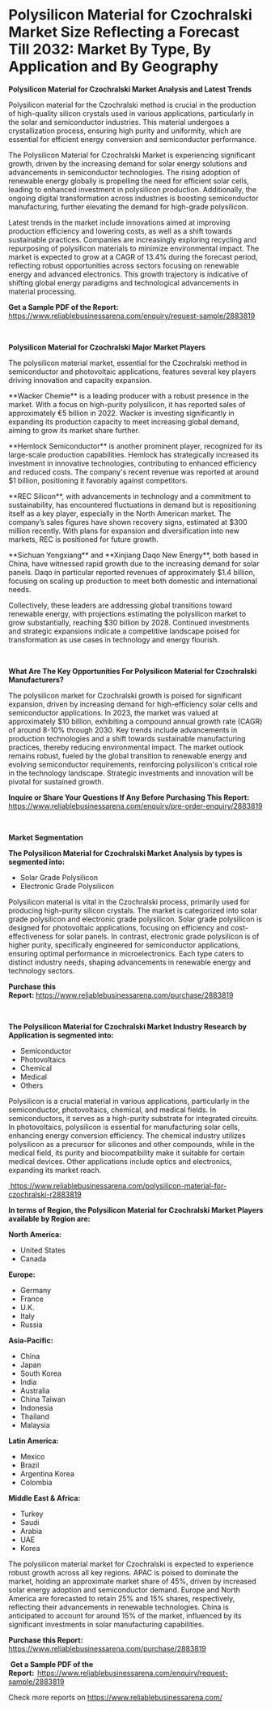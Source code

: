 <p><h1>Polysilicon Material for Czochralski Market Size Reflecting a Forecast Till 2032: Market By Type, By Application and By Geography</h1></p><p><strong>Polysilicon Material for Czochralski Market Analysis and Latest Trends</strong></p>
<p><p>Polysilicon material for the Czochralski method is crucial in the production of high-quality silicon crystals used in various applications, particularly in the solar and semiconductor industries. This material undergoes a crystallization process, ensuring high purity and uniformity, which are essential for efficient energy conversion and semiconductor performance.</p><p>The Polysilicon Material for Czochralski Market is experiencing significant growth, driven by the increasing demand for solar energy solutions and advancements in semiconductor technologies. The rising adoption of renewable energy globally is propelling the need for efficient solar cells, leading to enhanced investment in polysilicon production. Additionally, the ongoing digital transformation across industries is boosting semiconductor manufacturing, further elevating the demand for high-grade polysilicon.</p><p>Latest trends in the market include innovations aimed at improving production efficiency and lowering costs, as well as a shift towards sustainable practices. Companies are increasingly exploring recycling and repurposing of polysilicon materials to minimize environmental impact. The market is expected to grow at a CAGR of 13.4% during the forecast period, reflecting robust opportunities across sectors focusing on renewable energy and advanced electronics. This growth trajectory is indicative of shifting global energy paradigms and technological advancements in material processing.</p></p>
<p><strong>Get a Sample PDF of the Report:&nbsp;</strong> <a href="https://www.reliablebusinessarena.com/enquiry/request-sample/2883819?utm_campaign=3181&utm_medium=2&utm_source=Github&utm_content=ia&utm_term=13032025&utm_id=polysilicon-material-for-czochralski">https://www.reliablebusinessarena.com/enquiry/request-sample/2883819</a></p>
<p>&nbsp;</p>
<p><strong>Polysilicon Material for Czochralski Major Market Players</strong></p>
<p><p>The polysilicon material market, essential for the Czochralski method in semiconductor and photovoltaic applications, features several key players driving innovation and capacity expansion. </p><p>**Wacker Chemie** is a leading producer with a robust presence in the market. With a focus on high-purity polysilicon, it has reported sales of approximately €5 billion in 2022. Wacker is investing significantly in expanding its production capacity to meet increasing global demand, aiming to grow its market share further.</p><p>**Hemlock Semiconductor** is another prominent player, recognized for its large-scale production capabilities. Hemlock has strategically increased its investment in innovative technologies, contributing to enhanced efficiency and reduced costs. The company's recent revenue was reported at around $1 billion, positioning it favorably against competitors.</p><p>**REC Silicon**, with advancements in technology and a commitment to sustainability, has encountered fluctuations in demand but is repositioning itself as a key player, especially in the North American market. The company’s sales figures have shown recovery signs, estimated at $300 million recently. With plans for expansion and diversification into new markets, REC is positioned for future growth.</p><p>**Sichuan Yongxiang** and **Xinjiang Daqo New Energy**, both based in China, have witnessed rapid growth due to the increasing demand for solar panels. Daqo in particular reported revenues of approximately $1.4 billion, focusing on scaling up production to meet both domestic and international needs.</p><p>Collectively, these leaders are addressing global transitions toward renewable energy, with projections estimating the polysilicon market to grow substantially, reaching $30 billion by 2028. Continued investments and strategic expansions indicate a competitive landscape poised for transformation as use cases in technology and energy flourish.</p></p>
<p>&nbsp;</p>
<p><strong>What Are The Key Opportunities For Polysilicon Material for Czochralski Manufacturers?</strong></p>
<p><p>The polysilicon market for Czochralski growth is poised for significant expansion, driven by increasing demand for high-efficiency solar cells and semiconductor applications. In 2023, the market was valued at approximately $10 billion, exhibiting a compound annual growth rate (CAGR) of around 8-10% through 2030. Key trends include advancements in production technologies and a shift towards sustainable manufacturing practices, thereby reducing environmental impact. The market outlook remains robust, fueled by the global transition to renewable energy and evolving semiconductor requirements, reinforcing polysilicon's critical role in the technology landscape. Strategic investments and innovation will be pivotal for sustained growth.</p></p>
<p><strong>Inquire or Share Your Questions If Any Before Purchasing This Report:</strong> <a href="https://www.reliablebusinessarena.com/enquiry/pre-order-enquiry/2883819?utm_campaign=3181&utm_medium=2&utm_source=Github&utm_content=ia&utm_term=13032025&utm_id=polysilicon-material-for-czochralski">https://www.reliablebusinessarena.com/enquiry/pre-order-enquiry/2883819</a></p>
<p>&nbsp;</p>
<p><strong>Market Segmentation</strong></p>
<p><strong>The Polysilicon Material for Czochralski Market Analysis by types is segmented into:</strong></p>
<p><ul><li>Solar Grade Polysilicon</li><li>Electronic Grade Polysilicon</li></ul></p>
<p><p>Polysilicon material is vital in the Czochralski process, primarily used for producing high-purity silicon crystals. The market is categorized into solar grade polysilicon and electronic grade polysilicon. Solar grade polysilicon is designed for photovoltaic applications, focusing on efficiency and cost-effectiveness for solar panels. In contrast, electronic grade polysilicon is of higher purity, specifically engineered for semiconductor applications, ensuring optimal performance in microelectronics. Each type caters to distinct industry needs, shaping advancements in renewable energy and technology sectors.</p></p>
<p><strong>Purchase this Report:&nbsp;</strong><a href="https://www.reliablebusinessarena.com/purchase/2883819?utm_campaign=3181&utm_medium=2&utm_source=Github&utm_content=ia&utm_term=13032025&utm_id=polysilicon-material-for-czochralski">https://www.reliablebusinessarena.com/purchase/2883819</a></p>
<p>&nbsp;</p>
<p><strong>The Polysilicon Material for Czochralski Market Industry Research by Application is segmented into:</strong></p>
<p><ul><li>Semiconductor</li><li>Photovoltaics</li><li>Chemical</li><li>Medical</li><li>Others</li></ul></p>
<p><p>Polysilicon is a crucial material in various applications, particularly in the semiconductor, photovoltaics, chemical, and medical fields. In semiconductors, it serves as a high-purity substrate for integrated circuits. In photovoltaics, polysilicon is essential for manufacturing solar cells, enhancing energy conversion efficiency. The chemical industry utilizes polysilicon as a precursor for silicones and other compounds, while in the medical field, its purity and biocompatibility make it suitable for certain medical devices. Other applications include optics and electronics, expanding its market reach.</p></p>
<p><a href="https://www.reliablebusinessarena.com/polysilicon-material-for-czochralski-r2883819?utm_campaign=3181&utm_medium=2&utm_source=Github&utm_content=ia&utm_term=13032025&utm_id=polysilicon-material-for-czochralski">&nbsp;https://www.reliablebusinessarena.com/polysilicon-material-for-czochralski-r2883819</a></p>
<p><strong>In terms of Region, the Polysilicon Material for Czochralski Market Players available by Region are:</strong></p>
<p>
    <p> <strong> North America: </strong>
        <ul>
            <li>United States</li>
            <li>Canada</li>
        </ul>
        </p> 
    <p> <strong> Europe: </strong>
        <ul>
            <li>Germany</li>
            <li>France</li>
            <li>U.K.</li>
            <li>Italy</li>
            <li>Russia</li>
        </ul>
        </p> 
    <p> <strong> Asia-Pacific: </strong>
        <ul>
            <li>China</li>
            <li>Japan</li>
            <li>South Korea</li>
            <li>India</li>
            <li>Australia</li>
            <li>China Taiwan</li>
            <li>Indonesia</li>
            <li>Thailand</li>
            <li>Malaysia</li>
        </ul>
        </p> 
    <p> <strong> Latin America: </strong>
        <ul>
            <li>Mexico</li>
            <li>Brazil</li>
            <li>Argentina Korea</li>
            <li>Colombia</li>
        </ul>
        </p> 
    <p> <strong> Middle East & Africa: </strong>
        <ul>
            <li>Turkey</li>
            <li>Saudi</li>
            <li>Arabia</li>
            <li>UAE</li>
            <li>Korea</li>
        </ul>
    </p>
    </p>
<p><p>The polysilicon material market for Czochralski is expected to experience robust growth across all key regions. APAC is poised to dominate the market, holding an approximate market share of 45%, driven by increased solar energy adoption and semiconductor demand. Europe and North America are forecasted to retain 25% and 15% shares, respectively, reflecting their advancements in renewable technologies. China is anticipated to account for around 15% of the market, influenced by its significant investments in solar manufacturing capabilities.</p></p>
<p><strong>Purchase this Report: </strong><a href="https://www.reliablebusinessarena.com/purchase/2883819?utm_campaign=3181&utm_medium=2&utm_source=Github&utm_content=ia&utm_term=13032025&utm_id=polysilicon-material-for-czochralski">https://www.reliablebusinessarena.com/purchase/2883819</a></p>
<p>&nbsp;<strong>Get a Sample PDF of the Report:&nbsp;&nbsp;</strong><a href="https://www.reliablebusinessarena.com/enquiry/request-sample/2883819?utm_campaign=3181&utm_medium=2&utm_source=Github&utm_content=ia&utm_term=13032025&utm_id=polysilicon-material-for-czochralski">https://www.reliablebusinessarena.com/enquiry/request-sample/2883819</a></p>
<p><strong></strong></p>
<p>Check more reports on <a href="https://www.reliablebusinessarena.com/?utm_campaign=3181&utm_medium=2&utm_source=Github&utm_content=ia&utm_term=13032025&utm_id=polysilicon-material-for-czochralski">https://www.reliablebusinessarena.com/</a></p>